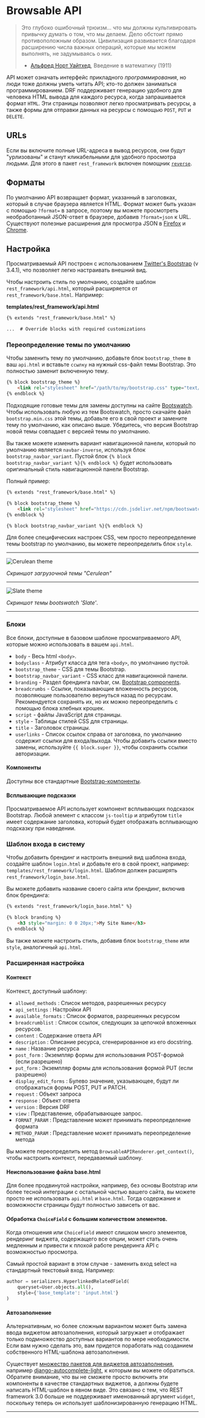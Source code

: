 <!-- TRANSLATED by md-translate -->
# Browsable API

> Это глубоко ошибочный трюизм... что мы должны культивировать привычку думать о том, что мы делаем. Дело обстоит прямо противоположным образом. Цивилизация развивается благодаря расширению числа важных операций, которые мы можем выполнять, не задумываясь о них.
>
> - [Альфред Норт Уайтхед](https://en.wikiquote.org/wiki/Alfred_North_Whitehead), Введение в математику (1911)

API может означать интерфейс прикладного *программирования*, но люди тоже должны уметь читать API; кто-то должен заниматься программированием. DRF поддерживает генерацию удобного для человека HTML вывода для каждого ресурса, когда запрашивается формат `HTML`. Эти страницы позволяют легко просматривать ресурсы, а также формы для отправки данных на ресурсы с помощью `POST`, `PUT` и `DELETE`.

## URLs

Если вы включите полные URL-адреса в вывод ресурсов, они будут "урлизованы" и станут кликабельными для удобного просмотра людьми. Для этого в пакет `rest_framework` включен помощник [`reverse`](../api-guide/reverse.md).

## Форматы

По умолчанию API возвращает формат, указанный в заголовках, который в случае браузера является HTML. Формат может быть указан с помощью `?format=` в запросе, поэтому вы можете просмотреть необработанный JSON-ответ в браузере, добавив `?format=json` к URL. Существуют полезные расширения для просмотра JSON в [Firefox](https://addons.mozilla.org/en-US/firefox/addon/jsonview/) и [Chrome](https://chrome.google.com/webstore/detail/chklaanhfefbnpoihckbnefhakgolnmc).

## Настройка

Просматриваемый API построен с использованием [Twitter's Bootstrap](https://getbootstrap.com/) (v 3.4.1), что позволяет легко настраивать внешний вид.

Чтобы настроить стиль по умолчанию, создайте шаблон `rest_framework/api.html`, который расширяется от `rest_framework/base.html`. Например:

**templates/rest_framework/api.html**

```html
{% extends "rest_framework/base.html" %}

...  # Override blocks with required customizations
```

### Переопределение темы по умолчанию

Чтобы заменить тему по умолчанию, добавьте блок `bootstrap_theme` в ваш `api.html` и вставьте `ссылку` на нужный css-файл темы Bootstrap. Это полностью заменит включенную тему.

```html
{% block bootstrap_theme %}
    <link rel="stylesheet" href="/path/to/my/bootstrap.css" type="text/css">
{% endblock %}
```

Подходящие готовые темы для замены доступны на сайте [Bootswatch](https://bootswatch.com/). Чтобы использовать любую из тем Bootswatch, просто скачайте файл `bootstrap.min.css` этой темы, добавьте его в свой проект и замените тему по умолчанию, как описано выше. Убедитесь, что версия Bootstrap новой темы совпадает с версией темы по умолчанию.

Вы также можете изменить вариант навигационной панели, который по умолчанию является `navbar-inverse`, используя блок `bootstrap_navbar_variant`. Пустой блок `{% block bootstrap_navbar_variant %}{% endblock %}` будет использовать оригинальный стиль навигационной панели Bootstrap.

Полный пример:

```html
{% extends "rest_framework/base.html" %}

{% block bootstrap_theme %}
    <link rel="stylesheet" href="https://cdn.jsdelivr.net/npm/bootswatch@3.4.1/flatly/bootstrap.min.css" type="text/css">
{% endblock %}

{% block bootstrap_navbar_variant %}{% endblock %}
```

Для более специфических настроек CSS, чем просто переопределение темы bootstrap по умолчанию, вы можете переопределить блок `style`.

---

![Cerulean theme](https://github.com/encode/django-rest-framework/blob/master/docs/img/cerulean.png?raw=true)

*Скриншот загрузочной темы "Cerulean"*

---

![Slate theme](https://github.com/encode/django-rest-framework/blob/master/docs/img/slate.png?raw=true)

*Скриншот темы bootswatch 'Slate'*.

---

### Блоки

Все блоки, доступные в базовом шаблоне просматриваемого API, которые можно использовать в вашем `api.html`.

- `body` - Весь html `<body>`.
- `bodyclass` - Атрибут класса для тега `<body>`, по умолчанию пустой.
- `bootstrap_theme` - CSS для темы Bootstrap.
- `bootstrap_navbar_variant` - CSS класс для навигационной панели.
- `branding` - Раздел брендинга navbar, см. [Bootstrap components](https://getbootstrap.com/2.3.2/components.html#navbar).
- `breadcrumbs` - Ссылки, показывающие вложенность ресурсов, позволяющие пользователю вернуться назад по ресурсам. Рекомендуется сохранять их, но их можно переопределить с помощью блока хлебных крошек.
- `script` - файлы JavaScript для страницы.
- `style` - Таблицы стилей CSS для страницы.
- `title` - Заголовок страницы.
- `userlinks` - Список ссылок справа от заголовка, по умолчанию содержит ссылки для входа/выхода. Чтобы добавить ссылки вместо замены, используйте `{{ block.super }}`, чтобы сохранить ссылки авторизации.

#### Компоненты

Доступны все стандартные [Bootstrap-компоненты](https://getbootstrap.com/2.3.2/components.html).

#### Всплывающие подсказки

Просматриваемое API использует компонент всплывающих подсказок Bootstrap. Любой элемент с классом `js-tooltip` и атрибутом `title` имеет содержание заголовка, который будет отображать всплывающую подсказку при наведении.

### Шаблон входа в систему

Чтобы добавить брендинг и настроить внешний вид шаблона входа, создайте шаблон `login.html` и добавьте его в свой проект, например: `templates/rest_framework/login.html`. Шаблон должен расширять `rest_framework/login_base.html`.

Вы можете добавить название своего сайта или брендинг, включив блок брендинга:

```html
{% extends "rest_framework/login_base.html" %}

{% block branding %}
    <h3 style="margin: 0 0 20px;">My Site Name</h3>
{% endblock %}
```

Вы также можете настроить стиль, добавив блок `bootstrap_theme` или `style`, аналогичный `api.html`.

### Расширенная настройка

#### Контекст

Контекст, доступный шаблону:

- `allowed_methods` : Список методов, разрешенных ресурсу
- `api_settings` : Настройки API
- `available_formats` : Список форматов, разрешенных ресурсом
- `breadcrumblist` : Список ссылок, следующих за цепочкой вложенных ресурсов.
- `content` : Содержание ответа API
- `description` : Описание ресурса, сгенерированное из его docstring.
- `name` : Название ресурса
- `post_form` : Экземпляр формы для использования POST-формой (если разрешено)
- `put_form` : Экземпляр формы для использования формой PUT (если разрешено)
- `display_edit_forms` : Булево значение, указывающее, будут ли отображаться формы POST, PUT и PATCH.
- `request` : Объект запроса
- `response` : Объект ответа
- `version` : Версия DRF
- `view` : Представление, обрабатывающее запрос.
- `FORMAT_PARAM` : Представление может принимать переопределение формата
- `METHOD_PARAM` : Представление может принимать переопределение метода

Вы можете переопределить метод `BrowsableAPIRenderer.get_context()`, чтобы настроить контекст, передаваемый шаблону.

#### Неиспользование файла base.html

Для более продвинутой настройки, например, без основы Bootstrap или более тесной интеграции с остальной частью вашего сайта, вы можете просто не использовать `api.html` и `base.html`. Тогда содержание и возможности страницы будут полностью зависеть от вас.

#### Обработка `ChoiceField` с большим количеством элементов.

Когда отношения или `ChoiceField` имеют слишком много элементов, рендеринг виджета, содержащего все опции, может стать очень медленным и привести к плохой работе рендеринга API с возможностью просмотра.

Самый простой вариант в этом случае - заменить вход select на стандартный текстовый вход. Например:

```python
author = serializers.HyperlinkedRelatedField(
    queryset=User.objects.all(),
    style={'base_template': 'input.html'}
)
```

#### Автозаполнение

Альтернативным, но более сложным вариантом может быть замена ввода виджетом автозаполнения, который загружает и отображает только подмножество доступных вариантов по мере необходимости. Если вам нужно сделать это, вам придется поработать над созданием собственного HTML-шаблона автозаполнения.

Существует [множество пакетов для виджетов автозаполнения](https://www.djangopackages.com/grids/g/auto-complete/), например [django-autocomplete-light](https://github.com/yourlabs/django-autocomplete-light), к которым вы можете обратиться. Обратите внимание, что вы не сможете просто включить эти компоненты в качестве стандартных виджетов, а должны будете написать HTML-шаблон в явном виде. Это связано с тем, что REST framework 3.0 больше не поддерживает именованный аргумент `widget`, поскольку теперь он использует шаблонизированную генерацию HTML.

---

